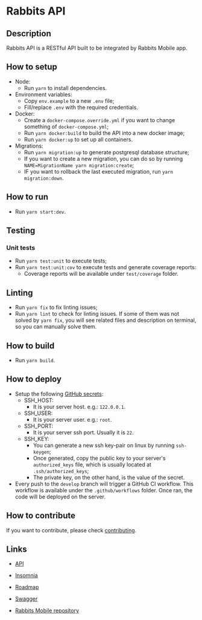 # Rabbits API

## Description

Rabbits API is a RESTful API built to be integrated by Rabbits Mobile app.

## How to setup

- Node:
  - Run `yarn` to install dependencies.
- Environment variables:
  - Copy `env.example` to a new `.env` file;
  - Fill/replace `.env` with the required credentials.
- Docker:
  - Create a `docker-compose.override.yml` if you want to change something of `docker-compose.yml`;
  - Run `yarn docker:build` to build the API into a new docker image;
  - Run `yarn docker:up` to set up all containers.
- Migrations:
  - Run `yarn migration:up` to generate postgresql database structure;
  - If you want to create a new migration, you can do so by running `NAME=MigrationName yarn migration:create`;
  - IF you want to rollback the last executed migration, run `yarn migration:down`.

## How to run

- Run `yarn start:dev`.

## Testing

### Unit tests

- Run `yarn test:unit` to execute tests;
- Run `yarn test:unit:cov` to execute tests and generate coverage reports:
  - Coverage reports will be available under `test/coverage` folder.

## Linting

- Run `yarn fix` to fix linting issues;
- Run `yarn lint` to check for linting issues. If some of them was not solved by `yarn fix`, you will see related files and description on terminal, so you can manually solve them.

## How to build

- Run `yarn build`.

## How to deploy

- Setup the following [GitHub secrets](https://docs.github.com/en/actions/security-guides/using-secrets-in-github-actions#creating-secrets-for-a-repository):
  - SSH_HOST:
    - It is your server host. e.g.: `122.0.0.1`.
  - SSH_USER:
    - It is your server user. e.g.: `root`.
  - SSH_PORT:
    - It is your server ssh port. Usually it is `22`.
  - SSH_KEY:
    - You can generate a new ssh key-pair on linux by running `ssh-keygen`;
    - Once generated, copy the public key to your server's `authorized_keys` file, which is usually located at `.ssh/authorized_keys`;
    - The private key, on the other hand, is the value of the secret.
- Every push to the `develop` branch will trigger a GitHub CI workflow. This workflow is available under the `.github/workflows` folder. Once ran, the code will be deployed on the server.

## How to contribute

If you want to contribute, please check [contributing](https://github.com/ondanieldev/rabbits-api/blob/master/CONTRIBUTING.md).

## Links

- [API](https://rabbits-api.ondaniel.com.br)
- [Insomnia](https://github.com/ondanieldev/rabbits-api-insomnia)
- [Roadmap](https://ondanieldev.notion.site/Rabbits-Roadmap-05a85728e4d946cd8b4fb51dea256ce0)
- [Swagger](https://rabbits-api.ondaniel.com.br/api)

- [Rabbits Mobile repository](https://github.com/ondanieldev/rabbits-mobile)
